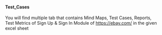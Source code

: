 #### Test_Cases
You will find multiple tab that contains Mind Maps, Test Cases, Reports, Test Metrics of Sign Up & Sign In Module of https://ebay.com/ in the given excel sheet
